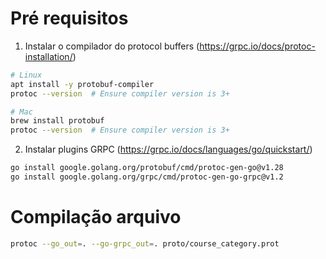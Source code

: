 # Pré requisitos

1. Instalar o compilador do protocol buffers (https://grpc.io/docs/protoc-installation/)

```bash
# Linux
apt install -y protobuf-compiler
protoc --version  # Ensure compiler version is 3+

# Mac
brew install protobuf
protoc --version  # Ensure compiler version is 3+
```

2. Instalar plugins GRPC (https://grpc.io/docs/languages/go/quickstart/)

```bash
go install google.golang.org/protobuf/cmd/protoc-gen-go@v1.28
go install google.golang.org/grpc/cmd/protoc-gen-go-grpc@v1.2
```

# Compilação arquivo

```bash
protoc --go_out=. --go-grpc_out=. proto/course_category.prot
```
